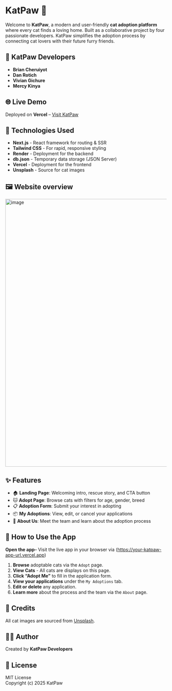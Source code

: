 # KatPaw 🐾

Welcome to **KatPaw**, a modern and user-friendly **cat adoption platform** where every cat finds a loving home. Built as a collaborative project by four passionate developers.
KatPaw simplifies the adoption process by connecting cat lovers with their future furry friends.

## 👥 KatPaw Developers

* **Brian Cheruiyot**
* **Dan Rotich** 
* **Vivian Gichure**
* **Mercy Kinya** 

## 🌐 Live Demo

Deployed on **Vercel** – [Visit KatPaw](https://your-katpaw-app-url.vercel.app)

## 💠 Technologies Used

- **Next.js** - React framework for routing & SSR   
- **Tailwind CSS** - For rapid, responsive styling 
- **Render** - Deployment for the backend 
- **db.json** - Temporary data storage (JSON Server)
- **Vercel** - Deployment for the frontend
- **Unsplash** - Source for cat images

## 🖼️ Website overview
<img width="1894" height="835" alt="image" src="https://github.com/user-attachments/assets/5190dfe5-f699-475e-ae37-e60d1bf67591" />


## ✨ Features

* 🏠 **Landing Page**: Welcoming intro, rescue story, and CTA button
* 🐱 **Adopt Page**: Browse cats with filters for age, gender, breed
* 📋 **Adoption Form**: Submit your interest in adopting
* 📦 **My Adoptions**: View, edit, or cancel your applications
* 👤 **About Us**: Meet the team and learn about the adoption process

## 🐾 How to Use the App
**Open the app**– Visit the live app in your browser via (https://your-katpaw-app-url.vercel.app)
1. **Browse** adoptable cats via the `Adopt` page.
2. **View Cats** - All cats are displays on this page.
3. **Click “Adopt Me”** to fill in the application form.
4. **View your applications** under the `My Adoptions` tab.
5. **Edit or delete** any application.
6. **Learn more** about the process and the team via the `About` page.


## 📸 Credits

All cat images are sourced from [Unsplash](https://unsplash.com/).

## 👨‍💻 Author
Created by **KatPaw Developers**

## 📄 License
MIT License  
Copyright (c) 2025 KatPaw

